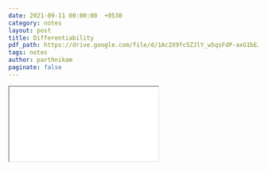 ```yaml
---
date: 2021-09-11 00:00:00  +0530
category: notes
layout: post
title: Differentiability
pdf_path: https://drive.google.com/file/d/1Ac2X9fc5ZJlY_w5qsFdP-axG1bEJ-Fsf/preview?usp=sharing
tags: notes
author: parthnikam
paginate: false
---
```


<iframe class="embed-pdf" src="{{ page.pdf_path }}#toolbar=0" seamless="seamless" scrolling="no" style="overflow:hidden"></iframe>
